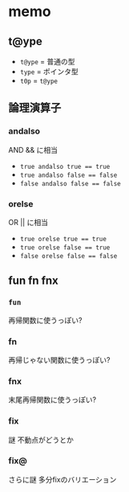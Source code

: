 # memo

## t@ype

* `t@ype` = 普通の型
* `type` = ポインタ型
* `t0p` = `t@ype`

## 論理演算子

### andalso

AND && に相当

* `true andalso true == true`
* `true andalso false == false`
* `false andalso false == false`

### orelse

OR || に相当

* `true orelse true == true`
* `true orelse false == true`
* `false orelse false == false`

## fun fn fnx

### `fun`

再帰関数に使うっぽい?

### fn

再帰じゃない関数に使うっぽい?

### fnx

末尾再帰関数に使うっぽい?

### fix

謎
不動点がどうとか

### fix@

さらに謎
多分fixのバリエーション
